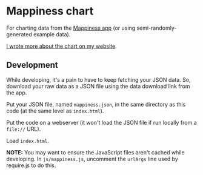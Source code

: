 # Mappiness chart

For charting data from the [Mappiness app](http://www.mappiness.org.uk/) (or
using semi-randomly-generated example data).

[I wrote more about the chart on my website](http://www.gyford.com/phil/writing/2014/07/24/mappiness-chart.php).

## Development

While developing, it's a pain to have to keep fetching your JSON data. So,
download your raw data as a JSON file using the data download link from the
app. 

Put your JSON file, named `mappiness.json`, in the same directory as this code
(at the same level as `index.html`).

Put the code on a webserver (it won't load the JSON file if run locally from a
`file://` URL).

Load `index.html`.

**NOTE:** You may want to ensure the JavaScript files aren't cached while
developing. In `js/mappiness.js`, uncomment the `urlArgs` line used by
require.js to do this.

